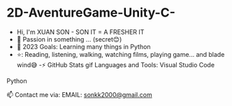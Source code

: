 # 2D-AventureGame-Unity-C-
- Hi, I'm XUAN SON  - SON IT = A FRESHER IT
- 🔭 Passion in something ... (secret😊)
- 💪 2023 Goals: Learning many things in Python
- ⭐: Reading, listening, walking, watching films, playing game... and blade wind😅
-⚡ GitHub Stats
 	gif
Languages and Tools:
Visual Studio Code

Python


📫 Contact me via:
EMAIL: sonkk2000@gmail.com
